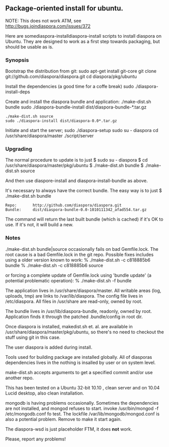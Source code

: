 ## Package-oriented install for ubuntu.

NOTE: This does not work ATM, see http://bugs.joindiaspora.com/issues/372

Here are somediaspora-installdiaspora-install scripts to install diaspora on Ubuntu. They are designed to
work as a first step towards packaging, but should be usable as is.

### Synopsis

Bootstrap the distribution from git:
    sudo apt-get install git-core
    git clone git://github.com/diaspora/diaspora.git
    cd diaspora/pkg/ubuntu

Install the dependencies (a good time for a coffe break)
    sudo ./diaspora-install-deps

Create and install the diaspora bundle and application:
    ./make-dist.sh bundle
    sudo ./diaspora-bundle-install dist/diaspora-bundle-*.tar.gz

    ./make-dist.sh source
    sudo ./diaspora-install dist/diaspora-0.0*.tar.gz

Initiate and start the server;
    sudo ./diaspora-setup
    sudo su - diaspora
    cd /usr/share/diaspora/master
    ./script/server

### Upgrading

The normal procedure to update is to just
    $ sudo su - diaspora
    $ cd /usr/share/diaspora/master/pkg/ubuntu
    $ ./make-dist.sh bundle
    $ ./make-dist.sh source

And then use diaspore-install and diaspora-install-bundle as above.

It's necessary to always have the correct bundle. The easy way is to just
    $ ./make-dist.sh bundle

    Repo:       http://github.com/diaspora/diaspora.git
    Bundle:     dist/diaspora-bundle-0.0-1010111342_afad554.tar.gz

The command will return the last built bundle (which is cached) if it's
OK to use. If it's not, it will build a new.

### Notes

./make-dist.sh bundle|source occasionally fails on bad Gemfile.lock. The
root cause is a bad Gemfile.lock in the git repo. Possible fixes includes
using a older version known to work:
    % ./make-dist.sh -c c818885b6 bundle
    % ./make-dist.sh -c c818885b6 source

or forcing a complete update of Gemfile.lock using 'bundle update' (a
potential problematic operation):
    % ./make-dist.sh -f bundle

The application lives in /usr/share/diaspora/master. All writable areas
(log, uploads, tmp) are links to /var/lib/diaspora. The config file lives
in /etc/diaspora. All files in /usr/share are read-only, owned by root.

The bundle lives in /usr/lib/diaspora-bundle, readonly, owned by root.
Application finds it through the patched .bundle/config in root dir.

Once diaspora is installed, makedist.sh et. al. are available in
/usr/share/diaspora/master/pkg/ubuntu, so there's no need to checkout
the stuff using git in this case.

The user diaspora is added during install.

Tools used for building package are installed globally. All of diasporas
dependencies lives in the nothing is insalled by user or on system level.

make-dist.sh accepts arguments to get a specified commit and/or use another
repo.

This has been tested on a Ubuntu 32-bit 10.10 , clean server and on 10.04
Lucid desktop, also clean installation.

mongodb is having problems occasionally. Sometimes the dependencies are not
installed, and mongod refuses to start. invoke /usr/bin/mongod -f /etc/mongodb.conf
fo test. The lockfile /var/lib/mongodb/mongod.conf is also a potential
problem. Remove to make it start again.

The diaspora-wsd is just placeholder FTM, it does **not** work.

Please, report any problems!






